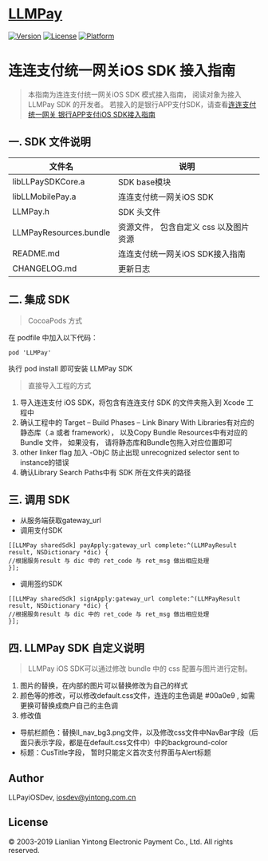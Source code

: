 # [LLMPay](https://gitee.com/LLPayiOS/LLMPay)

[![Version](https://img.shields.io/cocoapods/v/LLMPay.svg?style=flat)](https://cocoapods.org/pods/LLMPay)
[![License](https://img.shields.io/cocoapods/l/LLMPay.svg?style=flat)](https://cocoapods.org/pods/LLMPay)
[![Platform](https://img.shields.io/cocoapods/p/LLMPay.svg?style=flat)](https://cocoapods.org/pods/LLMPay)

# 连连支付统一网关iOS SDK 接入指南

> 本指南为连连支付统一网关iOS SDK 模式接入指南， 阅读对象为接入 LLMPay SDK 的开发者。
>若接入的是银行APP支付SDK，请查看[连连支付统一网关 银行APP支付iOS SDK接入指南](./LLMPay/EBank)

## 一. SDK 文件说明

|文件名|                       说明|
|------------------                     |-------------------                        |
|libLLPaySDKCore.a              |     SDK base模块                        |
|libLLMobilePay.a                         |连连支付统一网关iOS SDK        |
|LLMPay.h                               |SDK 头文件                                |
|LLMPayResources.bundle      |  资源文件， 包含自定义 css 以及图片资源|
|README.md                        |连连支付统一网关iOS SDK接入指南   |
|CHANGELOG.md                 |    更新日志                             |

## 二. 集成 SDK

> CocoaPods 方式  

在 podfile 中加入以下代码：

`pod 'LLMPay'`

执行 pod install 即可安装 LLMPay SDK

>  直接导入工程的方式  

1. 导入连连支付 iOS SDK，将包含有连连支付 SDK 的文件夹拖入到 Xcode 工程中
2. 确认工程中的 Target – Build Phases – Link Binary With Libraries有对应的静态库（.a 或者 framework）， 以及Copy Bundle Resources中有对应的 Bundle 文件， 如果没有， 请将静态库和Bundle包拖入对应位置即可
3. other linker flag 加入 -ObjC   防止出现 unrecognized selector sent to instance的错误
4. 确认Library Search Paths中有 SDK 所在文件夹的路径

## 三. 调用 SDK

* 从服务端获取gateway_url
* 调用支付SDK

```objc
[[LLMPay sharedSdk] payApply:gateway_url complete:^(LLMPayResult result, NSDictionary *dic) {
//根据服务result 与 dic 中的 ret_code 与 ret_msg 做出相应处理
}];
```
* 调用签约SDK

```objc
[[LLMPay sharedSdk] signApply:gateway_url complete:^(LLMPayResult result, NSDictionary *dic) {
//根据服务result 与 dic 中的 ret_code 与 ret_msg 做出相应处理
}];
```

## 四. LLMPay SDK 自定义说明

>  LLMPay iOS SDK可以通过修改 bundle 中的 css 配置与图片进行定制。  

1. 图片的替换，在内部的图片可以替换修改为自己的样式
2. 颜色等的修改，可以修改default.css文件，连连的主色调是 #00a0e9 , 如需更换可替换成商户自己的主色调
3. 修改值
* 导航栏颜色：替换ll_nav_bg3.png文件，以及修改css文件中NavBar字段（后面只表示字段，都是在default.css文件中）中的background-color
* 标题：CusTitle字段， 暂时只能定义首次支付界面与Alert标题

## Author

LLPayiOSDev, iosdev@yintong.com.cn

## License

© 2003-2019 Lianlian Yintong Electronic Payment Co., Ltd. All rights reserved.
